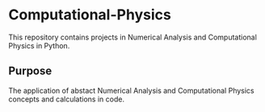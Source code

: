 # Computational-Physics

This repository contains projects in Numerical Analysis and Computational Physics in Python.

## Purpose

The application of abstact Numerical Analysis and Computational Physics concepts and calculations in code. 
